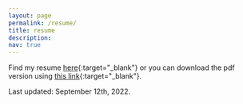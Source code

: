 ```yaml
---
layout: page
permalink: /resume/
title: resume
description:
nav: true
---
```


Find my resume [here](https://github.com/SarthakV7/Curriculum-vitae/blob/master/Resume_EY.pdf){:target="\_blank"} or you can download the pdf version using [this link](https://github.com/SarthakV7/Curriculum-vitae/raw/master/Resume_EY.pdf){:target="\_blank"}.

Last updated: September 12th, 2022.
